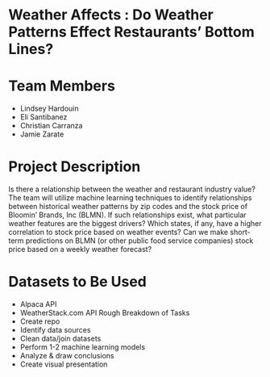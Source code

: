 # Weather Affects : Do Weather Patterns Effect Restaurants’ Bottom Lines?
# Team Members
-	Lindsey Hardouin
-	Eli Santibanez
-	Christian Carranza
-	Jamie Zarate
# Project Description
Is there a relationship between the weather and restaurant industry value? The team will utilize machine learning techniques to identify relationships between historical weather patterns by zip codes and the stock price of Bloomin’ Brands, Inc (BLMN). If such relationships exist, what particular weather features are the biggest drivers? Which states, if any, have a higher correlation to stock price based on  weather events? Can we make short-term predictions on BLMN (or other public food service companies) stock price based on a weekly weather forecast?
# Datasets to Be Used
-	Alpaca API
-	WeatherStack.com API
Rough Breakdown of Tasks
-	Create repo
-	Identify data sources
-	Clean data/join datasets
-	Perform 1-2 machine learning models
-	Analyze & draw conclusions
-	Create visual presentation
